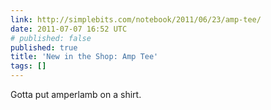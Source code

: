 ```yaml
---
link: http://simplebits.com/notebook/2011/06/23/amp-tee/
date: 2011-07-07 16:52 UTC
# published: false
published: true
title: 'New in the Shop: Amp Tee'
tags: []
---
```


Gotta put amperlamb on a shirt.
